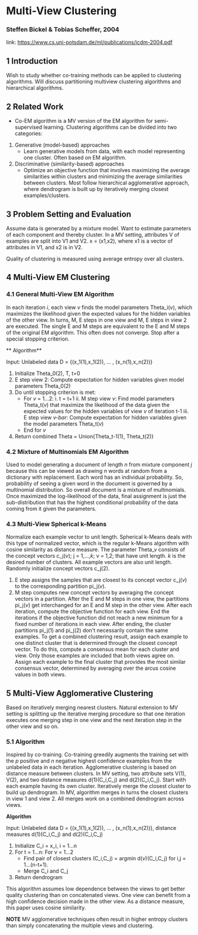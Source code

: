 # Multi-View Clustering
### Steffen Bickel & Tobias Scheffer, 2004
link: https://www.cs.uni-potsdam.de/ml/publications/icdm-2004.pdf

## 1 Introduction
Wish to study whether co-training methods can be applied to clustering algorithms. Will discuss partitioning multiview clustering algorithms and hierarchical algorithms.

## 2 Related Work
- Co-EM algorithm is a MV version of the EM algorithm for semi-supervised learning.
Clustering algorithms can be divided into two categories:
1. Generative (model-based) approaches
	- Learn generative models from data, with each model representing one cluster. Often based on EM algorithm. 
2. Discriminative (similarity-based) approaches
	- Optimize an objective function that involves maximizing the average similarities within clusters and minimizing the average similarities between clusters. Most follow hierarchical agglomerative approach, where dendrogram is built up by iteratively merging closest examples/clusters.

## 3 Problem Setting and Evaluation
Assume data is generated by a mixture model. Want to estimate parameters of each component and thereby cluster. In a MV setting, attributes V of examples are split into V1 and V2. x = (x1,x2), where x1 is a vector of attributes in V1, and x2 is in V2. 

Quality of clustering is measured using average entropy over all clusters. 

## 4 Multi-View EM Clustering
### 4.1 General Multi-View EM Algorithm
In each iteration *i*, each view *v* finds the model parameters Theta_i(v), which maximizes the likelihood given the expected values for the hidden variables of the other view. In turns, M, E steps in one view and M, E steps in view 2 are executed. The single E and M steps are equivalent to the E and M steps of the original EM algorithm. This often does not converge. Stop after a special stopping criterion.

** Algorithm**

Input: Unlabeled data D = {(x_1(1),x_1(2)), ... , (x_n(1),x_n(2))}
1. Initialize Theta_0(2), T, t=0
2. E step view 2: Compute expectation for hidden variables given model parameters Theta_0(2)
3. Do until stopping criterion is met:
	* For *v* = 1...2:
		i. t = t+1
		ii. M step view *v*: Find model parameters Theta_t(*v*) that maximize the likelihood of the data given the expected values for the hidden variables of view *v* of iteration t-1
		iii. E step view *v-bar*: Compute expectation for hidden variables given the model parameters Theta_t(*v*)
	* End for *v*
4. Return combined Theta = Union{Theta_t-1(1), Theta_t(2)}

### 4.2 Mixture of Multinomials EM Algorithm
Used to model generating a document of length *n* from mixture component *j* because this can be viewed as drawing *n* words at random from a dictionary with replacement. Each word has an individual probability. So, probability of seeing a given word in the document is governed by a multinomial distribution. So overall document is a mixture of multinomials. Once maximized the log-likelihood of the data, final assignment is just the sub-distribution that has the highest conditional probability of the data coming from it given the parameters.

### 4.3 Multi-View Spherical k-Means
Normalize each example vector to unit length. Spherical k-Means deals with this type of normalized vector, which is the regular k-Means algorithm with cosine similarity as distance measure. 
The parameter Theta_v consists of the concept vectors c_j(*v*); j = 1,...,*k*; v = 1,2; that have unit length. *k* is the desired number of clusters. All example vectors are also unit length. Randomly initialize concept vectors c_j(2).
1. E step assigns the samples that are closest to its concept vector c_j(*v*) to the corresponding partition pi_j(*v*).
2. M step computes new concept vectors by averaging the concept vectors in a partition. 
After the E and M steps in one view, the partitions pi_j(*v*) get interchanged for an E and M step in the other view.
After each iteration, compute the objective function for each view. End the iterations if the objective function did not reach a new minimum for a fixed number of iterations in each view.
After ending, the cluster partitions pi_j(1) and pi_j(2) don't necessarily contain the same examples. To get a combined clustering result, assign each example to one distinct cluster that is determined through the closest concept vector. To do this, compute a consensus mean for each cluster and view. Only those examples are included that both views agree on. Assign each example to the final cluster that provides the most similar consensus vector, determined by averaging over the arcus cosine values in both views.

## 5 Multi-View Agglomerative Clustering
Based on iteratively merging nearest clusters. Natural extension to MV setting is splitting up the iterative merging procedure so that one iteration executes one merging step in one view and the next iteration step in the other view and so on.

### 5.1 Algorithm
Inspired by co-training. Co-training greedily augments the training set with the *p* positive and *n* negative highest confidence examples from the unlabeled data in each iteration. 
Agglomerative clustering is based on distance measure between clusters. In MV setting, two attribute sets V(1), V(2), and two distance measures d(1)(C_i,C_j) and d(2)(C_i,C_j). Start with each example having its own cluster. Iteratively merge the closest cluster to build up dendrogram. In MV, algorithm merges in turns the closest clusters in view 1 and view 2. All merges work on a combined dendrogram across views.

**Algorithm**

Input: Unlabeled data D = {(x_1(1),x_1(2)), ... , (x_n(1),x_n(2))}, distance measures d(1)(C_i,C_j) and d(2)(C_i,C_j)
1. Initialize C_i = x_i, i = 1...n
2. For t = 1...n: For v = 1...2
	- Find pair of closest clusters (C_i,C_j) = argmin d(*v*)(C_i,C_j) for i,j = 1...(n-t+1).
	- Merge C_i and C_j
3. Return dendrogram

This algorithm assumes low dependence between the views to get better quality clustering than on concatenated views. One view can benefit from a high confidence decision made in the other view. As a distance measure, this paper uses cosine similarity.

**NOTE** MV agglomerative techniques often result in higher entropy clusters than simply concatenating the multiple views and clustering. 

